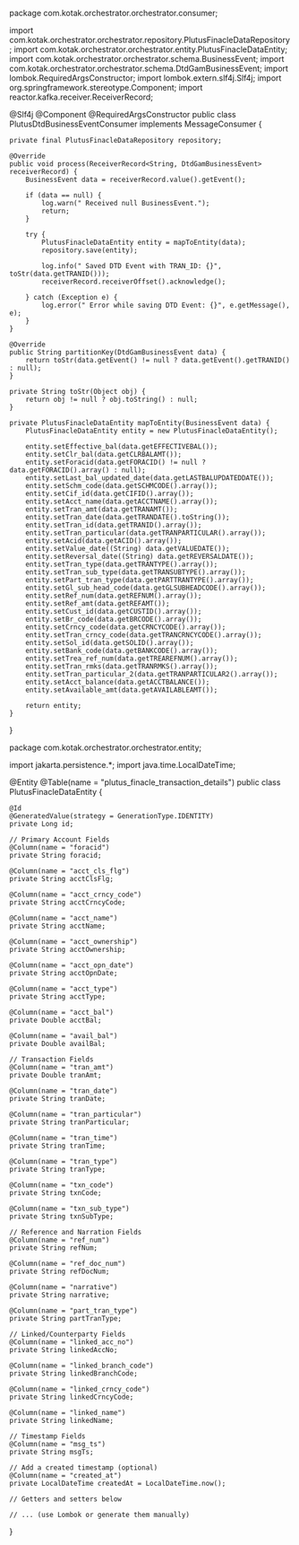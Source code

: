 package com.kotak.orchestrator.orchestrator.consumer;

import com.kotak.orchestrator.orchestrator.repository.PlutusFinacleDataRepository;
import com.kotak.orchestrator.orchestrator.entity.PlutusFinacleDataEntity;
import com.kotak.orchestrator.orchestrator.schema.BusinessEvent;
import com.kotak.orchestrator.orchestrator.schema.DtdGamBusinessEvent;
import lombok.RequiredArgsConstructor;
import lombok.extern.slf4j.Slf4j;
import org.springframework.stereotype.Component;
import reactor.kafka.receiver.ReceiverRecord;

@Slf4j
@Component
@RequiredArgsConstructor
public class PlutusDtdBusinessEventConsumer implements MessageConsumer<DtdGamBusinessEvent> {

    private final PlutusFinacleDataRepository repository;

    @Override
    public void process(ReceiverRecord<String, DtdGamBusinessEvent> receiverRecord) {
        BusinessEvent data = receiverRecord.value().getEvent();

        if (data == null) {
            log.warn("️ Received null BusinessEvent.");
            return;
        }

        try {
            PlutusFinacleDataEntity entity = mapToEntity(data);
            repository.save(entity);

            log.info(" Saved DTD Event with TRAN_ID: {}", toStr(data.getTRANID()));
            receiverRecord.receiverOffset().acknowledge();

        } catch (Exception e) {
            log.error(" Error while saving DTD Event: {}", e.getMessage(), e);
        }
    }

    @Override
    public String partitionKey(DtdGamBusinessEvent data) {
        return toStr(data.getEvent() != null ? data.getEvent().getTRANID() : null);
    }

    private String toStr(Object obj) {
        return obj != null ? obj.toString() : null;
    }

    private PlutusFinacleDataEntity mapToEntity(BusinessEvent data) {
        PlutusFinacleDataEntity entity = new PlutusFinacleDataEntity();

        entity.setEffective_bal(data.getEFFECTIVEBAL());
        entity.setClr_bal(data.getCLRBALAMT());
        entity.setForacid(data.getFORACID() != null ? data.getFORACID().array() : null);
        entity.setLast_bal_updated_date(data.getLASTBALUPDATEDDATE());
        entity.setSchm_code(data.getSCHMCODE().array());
        entity.setCif_id(data.getCIFID().array());
        entity.setAcct_name(data.getACCTNAME().array());
        entity.setTran_amt(data.getTRANAMT());
        entity.setTran_date(data.getTRANDATE().toString());
        entity.setTran_id(data.getTRANID().array());
        entity.setTran_particular(data.getTRANPARTICULAR().array());
        entity.setAcid(data.getACID().array());
        entity.setValue_date((String) data.getVALUEDATE());
        entity.setReversal_date((String) data.getREVERSALDATE());
        entity.setTran_type(data.getTRANTYPE().array());
        entity.setTran_sub_type(data.getTRANSUBTYPE().array());
        entity.setPart_tran_type(data.getPARTTRANTYPE().array());
        entity.setGl_sub_head_code(data.getGLSUBHEADCODE().array());
        entity.setRef_num(data.getREFNUM().array());
        entity.setRef_amt(data.getREFAMT());
        entity.setCust_id(data.getCUSTID().array());
        entity.setBr_code(data.getBRCODE().array());
        entity.setCrncy_code(data.getCRNCYCODE().array());
        entity.setTran_crncy_code(data.getTRANCRNCYCODE().array());
        entity.setSol_id(data.getSOLID().array());
        entity.setBank_code(data.getBANKCODE().array());
        entity.setTrea_ref_num(data.getTREAREFNUM().array());
        entity.setTran_rmks(data.getTRANRMKS().array());
        entity.setTran_particular_2(data.getTRANPARTICULAR2().array());
        entity.setAcct_balance(data.getACCTBALANCE());
        entity.setAvailable_amt(data.getAVAILABLEAMT());

        return entity;
    }
}



package com.kotak.orchestrator.orchestrator.entity;

import jakarta.persistence.*;
import java.time.LocalDateTime;

@Entity
@Table(name = "plutus_finacle_transaction_details")
public class PlutusFinacleDataEntity {

    @Id
    @GeneratedValue(strategy = GenerationType.IDENTITY)
    private Long id;

    // Primary Account Fields
    @Column(name = "foracid")
    private String foracid;

    @Column(name = "acct_cls_flg")
    private String acctClsFlg;

    @Column(name = "acct_crncy_code")
    private String acctCrncyCode;

    @Column(name = "acct_name")
    private String acctName;

    @Column(name = "acct_ownership")
    private String acctOwnership;

    @Column(name = "acct_opn_date")
    private String acctOpnDate;

    @Column(name = "acct_type")
    private String acctType;

    @Column(name = "acct_bal")
    private Double acctBal;

    @Column(name = "avail_bal")
    private Double availBal;

    // Transaction Fields
    @Column(name = "tran_amt")
    private Double tranAmt;

    @Column(name = "tran_date")
    private String tranDate;

    @Column(name = "tran_particular")
    private String tranParticular;

    @Column(name = "tran_time")
    private String tranTime;

    @Column(name = "tran_type")
    private String tranType;

    @Column(name = "txn_code")
    private String txnCode;

    @Column(name = "txn_sub_type")
    private String txnSubType;

    // Reference and Narration Fields
    @Column(name = "ref_num")
    private String refNum;

    @Column(name = "ref_doc_num")
    private String refDocNum;

    @Column(name = "narrative")
    private String narrative;

    @Column(name = "part_tran_type")
    private String partTranType;

    // Linked/Counterparty Fields
    @Column(name = "linked_acc_no")
    private String linkedAccNo;

    @Column(name = "linked_branch_code")
    private String linkedBranchCode;

    @Column(name = "linked_crncy_code")
    private String linkedCrncyCode;

    @Column(name = "linked_name")
    private String linkedName;

    // Timestamp Fields
    @Column(name = "msg_ts")
    private String msgTs;

    // Add a created timestamp (optional)
    @Column(name = "created_at")
    private LocalDateTime createdAt = LocalDateTime.now();

    // Getters and setters below

    // ... (use Lombok or generate them manually)
}
